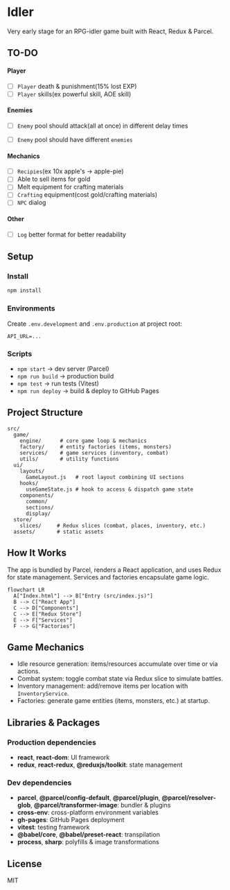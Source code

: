 # Idler

Very early stage for an RPG-idler game built with React, Redux & Parcel.

## TO-DO
#### Player
- [ ] `Player` death & punishment(15% lost EXP)
- [ ] `Player` skills(ex powerful skill, AOE skill)

#### Enemies
- [ ] `Enemy` pool should attack(all at once) in different delay times 
- [ ] `Enemy` pool should have different `enemies`


#### Mechanics
- [ ] `Recipies`(ex 10x apple's -> apple-pie)
- [ ] Able to sell items for gold
- [ ] Melt equipment for crafting materials
- [ ] `Crafting` equipment(cost gold/crafting materials)
- [ ] `NPC` dialog

#### Other
- [ ] `Log` better format for better readability

## Setup

### Install
```bash
npm install
```

### Environments
Create `.env.development` and `.env.production` at project root:
```env
API_URL=...
```

### Scripts
- `npm start` → dev server (Parcel)
- `npm run build` → production build
- `npm test` → run tests (Vitest)
- `npm run deploy` → build & deploy to GitHub Pages

## Project Structure
```text
src/
  game/
    engine/      # core game loop & mechanics
    factory/     # entity factories (items, monsters)
    services/    # game services (inventory, combat)
    utils/       # utility functions
  ui/
    layouts/
      GameLayout.js   # root layout combining UI sections
    hooks/
      useGameState.js # hook to access & dispatch game state
    components/
      common/
      sections/
      display/
  store/
    slices/     # Redux slices (combat, places, inventory, etc.)
  assets/       # static assets
```

## How It Works

The app is bundled by Parcel, renders a React application, and uses Redux for state management. Services and factories encapsulate game logic.

```mermaid
flowchart LR
  A["Index.html"] --> B["Entry (src/index.js)"]
  B --> C["React App"]
  C --> D["Components"]
  C --> E["Redux Store"]
  E --> F["Services"]
  F --> G["Factories"]
```

## Game Mechanics

- Idle resource generation: items/resources accumulate over time or via actions.
- Combat system: toggle combat state via Redux slice to simulate battles.
- Inventory management: add/remove items per location with `InventoryService`.
- Factories: generate game entities (items, monsters, etc.) at startup.

## Libraries & Packages

### Production dependencies
- **react**, **react-dom**: UI framework
- **redux**, **react-redux**, **@reduxjs/toolkit**: state management

### Dev dependencies
- **parcel**, **@parcel/config-default**, **@parcel/plugin**, **@parcel/resolver-glob**, **@parcel/transformer-image**: bundler & plugins
- **cross-env**: cross-platform environment variables
- **gh-pages**: GitHub Pages deployment
- **vitest**: testing framework
- **@babel/core**, **@babel/preset-react**: transpilation
- **process**, **sharp**: polyfills & image transformations

## License
MIT

